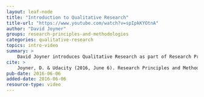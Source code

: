 ```yaml
---
layout: leaf-node
title: "Introduction to Qualitative Research"
title-url: "https://www.youtube.com/watch?v=spIpkKYOtnA"
author: "David Joyner"
groups: research-principles-and-methodologies
categories: qualitative-research
topics: intro-video
summary: >
    David Joyner introduces Qualitative Research as part of Research Principles and Methodologies.
cite: >
    Joyner, D. & Udacity (2016, June 6). Research Principles and Methodologies: Qualitative Research Introductory Video. Retrieved from https://www.youtube.com/watch?v=spIpkKYOtnA
pub-date: 2016-06-06
added-date: 2016-06-06
resource-type: video
---
```

